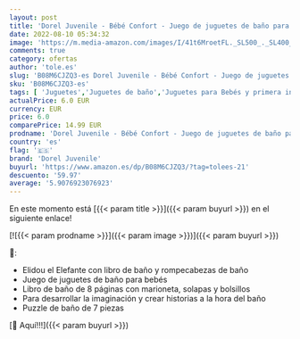 ```yaml
---
layout: post
title: 'Dorel Juvenile - Bébé Confort - Juego de juguetes de baño para bebé Elidou el Elefante  Libro y puzzle de baño'
date: 2022-08-10 05:34:32
image: 'https://m.media-amazon.com/images/I/41t6MroetFL._SL500_._SL400_.jpg'
comments: true
category: ofertas
author: 'tole.es'
slug: 'B08M6CJZQ3-es Dorel Juvenile - Bébé Confort - Juego de juguetes de baño...'
sku: 'B08M6CJZQ3-es'
tags: [ 'Juguetes','Juguetes de baño','Juguetes para Bebés y primera infancia','Juguetes y juegos','bebé','bébé','confort','dorel juvenile','🇪🇸', ]
actualPrice: 6.0 EUR
currency: EUR
price: 6.0
comparePrice: 14.99 EUR
prodname: 'Dorel Juvenile - Bébé Confort - Juego de juguetes de baño para bebé Elidou el Elefante  Libro y puzzle de baño'
country: 'es'
flag: '🇪🇸'
brand: 'Dorel Juvenile'
buyurl: 'https://www.amazon.es/dp/B08M6CJZQ3/?tag=tolees-21'
descuento: '59.97'
average: '5.9076923076923'
---
```


En este momento está [{{< param title >}}]({{< param buyurl >}}) en el siguiente enlace!

[![{{< param prodname >}}]({{< param image >}})]({{< param buyurl >}})

🔎:

- Elidou el Elefante con libro de baño y rompecabezas de baño
- Juego de juguetes de baño para bebés
- Libro de baño de 8 páginas con marioneta, solapas y bolsillos
- Para desarrollar la imaginación y crear historias a la hora del baño
- Puzzle de baño de 7 piezas

[🛒 Aquí!!!]({{< param buyurl >}})
